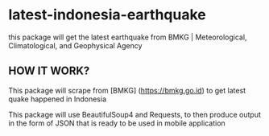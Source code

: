 # latest-indonesia-earthquake
this package will get the latest earthquake from BMKG | Meteorological, Climatological, and Geophysical Agency

## HOW IT WORK?
This package will scrape from [BMKG] (https://bmkg.go.id) to get latest quake happened in Indonesia

This package will use BeautifulSoup4 and Requests, to then produce output in the form of JSON that is ready to be used 
in mobile application